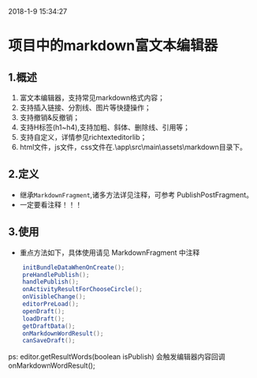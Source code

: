 ﻿2018-1-9 15:34:27
# 项目中的markdown富文本编辑器

##  1.概述
1. 富文本编辑器，支持常见markdown格式内容；
2. 支持插入链接、分割线、图片等快捷操作；
3. 支持撤销&反撤销；
4. 支持H标签(h1~h4),支持加粗、斜体、删除线、引用等；
5. 支持自定义，详情参见richtexteditorlib；
6. html文件，js文件，css文件在.\app\src\main\assets\markdown目录下。



## 2.定义
- 继承`MarkdownFragment`,诸多方法详见注释，可参考 PublishPostFragment。
- 一定要看注释！！！


## 3.使用
- 重点方法如下，具体使用请见 MarkdownFragment 中注释
```java
    initBundleDataWhenOnCreate();
    preHandlePublish();
    handlePublish();
    onActivityResultForChooseCircle();
    onVisibleChange();
    editorPreLoad();
    openDraft();
    loadDraft();
    getDraftData();
    onMarkdownWordResult();
    canSaveDraft();
```
ps:
editor.getResultWords(boolean isPublish) 会触发编辑器内容回调 onMarkdownWordResult();

